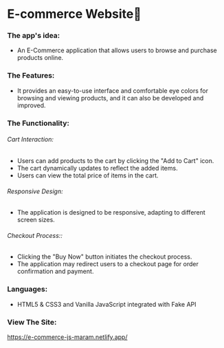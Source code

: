 # E-commerce Website🛒

### The app's idea: 
- An E-Commerce application that allows users to browse and purchase products online.<be>

### The Features: 
-  It provides an easy-to-use interface and comfortable eye colors for browsing and viewing products, and it can also be developed and improved.


### The Functionality: 
###### Cart Interaction:
* Users can add products to the cart by clicking the "Add to Cart" icon.
* The cart dynamically updates to reflect the added items.
* Users can view the total price of items in the cart.
  
###### Responsive Design:
* The application is designed to be responsive, adapting to different screen sizes.
 
###### Checkout Process::
* Clicking the "Buy Now" button initiates the checkout process.
* The application may redirect users to a checkout page for order confirmation and payment.



### Languages: 
- HTML5 & CSS3 and Vanilla JavaScript integrated with Fake API

### View The Site: 
 https://e-commerce-js-maram.netlify.app/
